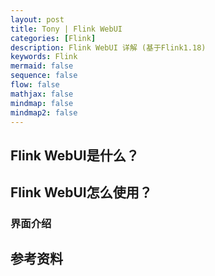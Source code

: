 ```yaml
---
layout: post
title: Tony | Flink WebUI
categories: [Flink]
description: Flink WebUI 详解 (基于Flink1.18)
keywords: Flink
mermaid: false
sequence: false
flow: false
mathjax: false
mindmap: false
mindmap2: false
---
```


## Flink WebUI是什么？

## Flink WebUI怎么使用？

### 界面介绍



## 参考资料
